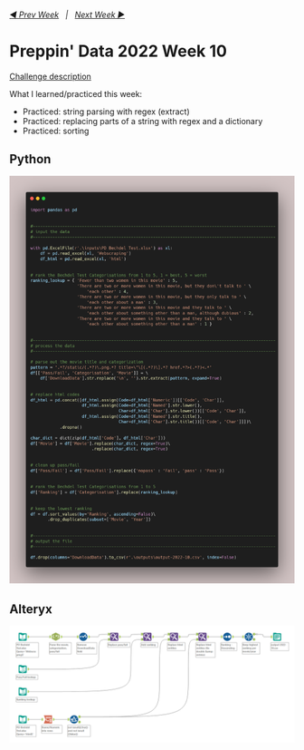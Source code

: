<h6><a href="..\preppin-data-2022-09\README.md">◀  Prev Week</a>&nbsp;&nbsp;&nbsp;|&nbsp;&nbsp;&nbsp;<a href="..\preppin-data-2022-11\README.md">Next Week  ▶</a></h6>

# Preppin' Data 2022 Week 10

[Challenge description](https://preppindata.blogspot.com/)

What I learned/practiced this week:
* Practiced: string parsing with regex (extract)
* Practiced: replacing parts of a string with regex and a dictionary
* Practiced: sorting

## Python
<a href="preppin-data-2022-10.py">
<img src="img-python-code-2022-10.png?raw=true" alt="Python code">
</a>

## Alteryx
<a href="preppin-data-2022-10.yxzp">
<img src="img-alteryx-2022-10.png?raw=true" alt="Alteryx workflow">
</a>